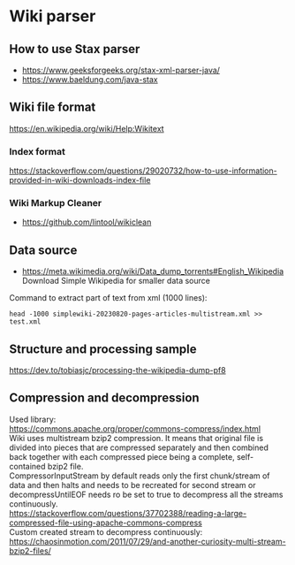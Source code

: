 # Wiki parser
## How to use Stax parser
* https://www.geeksforgeeks.org/stax-xml-parser-java/
* https://www.baeldung.com/java-stax

## Wiki file format
https://en.wikipedia.org/wiki/Help:Wikitext

### Index format
https://stackoverflow.com/questions/29020732/how-to-use-information-provided-in-wiki-downloads-index-file

### Wiki Markup Cleaner
* https://github.com/lintool/wikiclean

## Data source
* https://meta.wikimedia.org/wiki/Data_dump_torrents#English_Wikipedia  
Download Simple Wikipedia for smaller data source  

Command to extract part of text from xml (1000 lines):
```
head -1000 simplewiki-20230820-pages-articles-multistream.xml >> test.xml
```

## Structure and processing sample
https://dev.to/tobiasjc/processing-the-wikipedia-dump-pf8

## Compression and decompression
Used library:  
https://commons.apache.org/proper/commons-compress/index.html  
Wiki uses multistream bzip2 compression. It means that original file is divided into pieces that are compressed separately
and then combined back together with each compressed piece being a complete, self-contained bzip2 file.    
CompressorInputStream by default reads only the first chunk/stream of data and then halts and needs to be recreated
for second stream or decompressUntilEOF needs ro be set  to true to decompress all the streams continuously.  
https://stackoverflow.com/questions/37702388/reading-a-large-compressed-file-using-apache-commons-compress  
Custom created stream to decompress continuously:  
https://chaosinmotion.com/2011/07/29/and-another-curiosity-multi-stream-bzip2-files/

